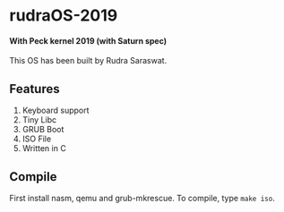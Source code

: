 # rudraOS-2019
#### With Peck kernel 2019 (with Saturn spec)

This OS has been built by Rudra Saraswat.

## Features

1. Keyboard support
1. Tiny Libc
1. GRUB Boot
1. ISO File
1. Written in C

## Compile

First install nasm, qemu and grub-mkrescue.
To compile, type `make iso`.
